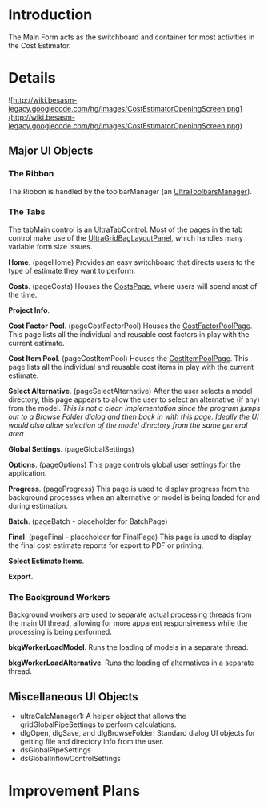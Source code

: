 # Introduction #

The Main Form acts as the switchboard and container for most activities in the Cost Estimator.

# Details #

![http://wiki.besasm-legacy.googlecode.com/hg/images/CostEstimatorOpeningScreen.png](http://wiki.besasm-legacy.googlecode.com/hg/images/CostEstimatorOpeningScreen.png)

## Major UI Objects ##

### The Ribbon ###

The Ribbon is handled by the toolbarManager (an [UltraToolbarsManager](http://help.infragistics.com/NetAdvantage/WinForms/2010.2/CLR2.0/?page=Infragistics2.Win.UltraWinToolbars.v10.2~Infragistics.Win.UltraWinToolbars.UltraToolbarsManager.html)).

### The Tabs ###
The tabMain control is an [UltraTabControl](http://help.infragistics.com/NetAdvantage/WinForms/2010.2/CLR2.0/?page=Infragistics2.Win.UltraWinTabControl.v10.2~Infragistics.Win.UltraWinTabControl.UltraTabControl.html).  Most of the pages in the tab control make use of the [UltraGridBagLayoutPanel](http://help.infragistics.com/NetAdvantage/WinForms/2010.2/CLR2.0/?page=Infragistics2.Win.Misc.v10.2~Infragistics.Win.Misc.UltraGridBagLayoutPanel.html), which handles many variable form size issues.

**Home**. (pageHome) Provides an easy switchboard that directs users to the type of estimate they want to perform.

**Costs**. (pageCosts) Houses the [CostsPage](CostEstimatorCostsPage.md), where users will spend most of the time.

**Project Info**.

**Cost Factor Pool**. (pageCostFactorPool) Houses the [CostFactorPoolPage](CostEstimatorCostFactorPoolPage.md).  This page lists all the individual and reusable cost factors in play with the current estimate.

**Cost Item Pool**. (pageCostItemPool) Houses the [CostItemPoolPage](CostEstimatorCostItemPoolPage.md).  This page lists all the individual and reusable cost items in play with the current estimate.

**Select Alternative**. (pageSelectAlternative) After the user selects a model directory, this page appears to allow the user to select an alternative (if any) from the model.  _This is not a clean implementation since the program jumps out to a Browse Folder dialog and then back in with this page.  Ideally the UI would also allow selection of the model directory from the same general area_

**Global Settings**. (pageGlobalSettings)

**Options**. (pageOptions) This page controls global user settings for the application.

**Progress**. (pageProgress) This page is used to display progress from the background processes when an alternative or model is being loaded for and during estimation.

**Batch**. (pageBatch - placeholder for BatchPage)

**Final**. (pageFinal - placeholder for FinalPage) This page is used to display the final cost estimate reports for export to PDF or printing.

**Select Estimate Items**.

**Export**.

### The Background Workers ###

Background workers are used to separate actual processing threads from the main UI thread, allowing for more apparent responsiveness while the processing is being performed.

**bkgWorkerLoadModel**. Runs the loading of models in a separate thread.

**bkgWorkerLoadAlternative**. Runs the loading of alternatives in a separate thread.

## Miscellaneous UI Objects ##

  * ultraCalcManager1: A helper object that allows the gridGlobalPipeSettings to perform calculations.
  * dlgOpen, dlgSave, and dlgBrowseFolder: Standard dialog UI objects for getting file and directory info from the user.
  * dsGlobalPipeSettings
  * dsGlobalInflowControlSettings

# Improvement Plans #